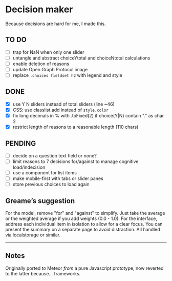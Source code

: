 # Decision maker

Because decisions are hard for me, I made this.

## TO DO

- [ ] trap for NaN when only one slider
- [ ] untangle and abstract choiceYtotal and choiceNtotal calculations
- [ ] enable deletion of reasons
- [ ] update Open Graph Protocol image
- [ ] replace `.choices fieldset h2` with legend and style

## DONE

- [x] use Y N sliders instead of total sliders (line ~46)
- [x] CSS: use classlist.add instead of `style.color`
- [x] fix long decimals in % with .toFixed(2) if choice(Y|N) contain "." as char 2
- [x] restrict length of reasons to a reasonable length (110 chars)

## PENDING

- [ ] decide on a question text field or none?
- [ ] limit reasons to 7 decisions for/against to manage cognitive load/indecision
- [ ] use a component for list items
- [ ] make mobile-first with tabs or slider panes
- [ ] store previous choices to load again

## Greame’s suggestion

For the model, remove "for" and "against" to simplify. Just take the average or the weighted average if you add weights (0.0 - 1.0). For the interface, address each individual item in isolation to allow for a clear focus. You can present the summary on a separate page to avoid distraction. All handled via localstorage or similar.

---

## Notes

Originally ported *to* Meteor *from* a pure Javascript prototype, now reverted to the latter because… frameworks.
